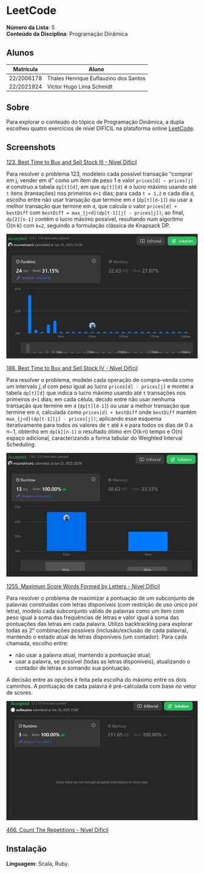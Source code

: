 # LeetCode

**Número da Lista**: 5<br>
**Conteúdo da Disciplina**: Programação Dinâmica <br>

## Alunos
|Matrícula | Aluno |
| -- | -- |
| 22/2006178 | Thales Henrique Euflauzino dos Santos  |
| 22/2021924 | Víctor Hugo Lima Schmidt               |

## Sobre 
Para explorar o conteúdo do tópico de Programação Dinâmica, a dupla escolheu quatro exercícios de nível DIFÍCIL na plataforma online [LeetCode](https://leetcode.com/).

## Screenshots

[123. Best Time to Buy and Sell Stock III - Nível Difícil](https://leetcode.com/problems/best-time-to-buy-and-sell-stock-iii/description/)

Para resolver o problema 123, modeleio cada possível transação “comprar em j, vender em d” como um item de peso 1 e valor `prices[d] – prices[j]` e construo a tabela `dp[t][d]`, em que `dp[t][d]` é o lucro máximo usando até `t` itens (transações) nos primeiros `d+1` dias; para cada `t = 1,2` e cada dia `d`, escolho entre não usar transação que termine em `d` (`dp[t][d-1]`) ou usar a melhor transação que termine em `d`, que calcula o valor `prices[d] + bestDiff` com `bestDiff = max_{j<d}(dp[t-1][j] - prices[j])`; ao final, `dp[2][n-1]` contém o lucro máximo possível, resultando num algoritmo O(n·k) com `k=2`, seguindo a formulação clássica de Knapsack DP.

![123](/assets/123.png)

[188. Best Time to Buy and Sell Stock IV - Nível Difícil](https://leetcode.com/problems/best-time-to-buy-and-sell-stock-iv/description/)

Para resolver o problema, modelei cada operação de compra–venda como um intervalo $j,d$ com peso igual ao lucro `prices[d] - prices[j]` e montei a tabela `dp[t][d]` que indica o lucro máximo usando até `t` transações nos primeiros `d+1` dias; em cada célula, decido entre não usar nenhuma transação que termine em `d` (`dp[t][d-1]`) ou usar a melhor transação que termine em `d`, calculada como `prices[d] + bestDiff` onde `bestDiff` mantém `max_{j<d}(dp[t-1][j] - prices[j])`; aplicando esse esquema iterativamente para todos os valores de `t` até `k` e para todos os dias de 0 a n−1, obtenho em `dp[k][n-1]` o resultado ótimo em O(k·n) tempo e O(n) espaço adicional, caracterizando a forma tabular do Weighted Interval Scheduling.

![188](/assets/188.png)

[1255. Maximum Score Words Formed by Letters - Nível Difícil](https://leetcode.com/problems/maximum-score-words-formed-by-letters/?envType=problem-list-v2&envId=dynamic-programming)

Para resolver o problema de maximizar a pontuação de um subconjunto de palavras construídas com letras disponíveis (com restrição de uso único por letra), modelo cada subconjunto válido de palavras como um item com peso igual à soma das frequências de letras e valor igual à soma das pontuações das letras em cada palavra. Utilizo backtracking para explorar todas as 2ⁿ combinações possíveis (inclusão/exclusão de cada palavra), mantendo o estado atual de letras disponíveis (um contador). Para cada chamada, escolho entre:

- não usar a palavra atual, mantendo a pontuação atual;
- usar a palavra, se possível (todas as letras disponíveis), atualizando o contador de letras e somando sua pontuação.

A decisão entre as opções é feita pela escolha do máximo entre os dois caminhos. A pontuação de cada palavra é pré-calculada com base no vetor de scores.

![1255](./assets/1255.png)

[466. Count The Repetitions - Nível Difícil](https://leetcode.com/problems/count-the-repetitions/description/?envType=problem-list-v2&envId=dynamic-programming)

## Instalação

**Linguagem**: Scala, Ruby.
